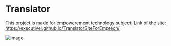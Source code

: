 # Translator

This project is made for empowerement technology subject:
Link of the site: https://executivel.github.io/TranslatorSiteForEmptech/

![image](https://github.com/user-attachments/assets/750189bf-004c-48e3-b81f-e1ffbfface1d)

